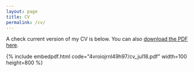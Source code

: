 ```yaml
---
layout: page
title: CV
permalink: /cv/
---
```


A    check current version of my CV is below. You can also
[download the PDF here](https://www.dropbox.com/s/4vroiojrnl49h97/cv_jul18.pdf?dl=0).

{% include embedpdf.html code="4vroiojrnl49h97/cv_jul18.pdf" width=100 height=800 %}


